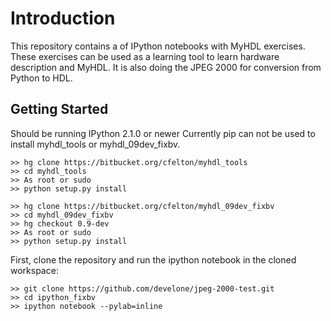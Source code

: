 # Introduction
This repository contains a of IPython notebooks
with MyHDL exercises.  These exercises can be used as a 
learning tool to learn hardware description and MyHDL.
It is also doing the JPEG 2000 for conversion from Python to HDL.


## Getting Started
Should be running IPython 2.1.0 or newer
Currently pip can not be used to install myhdl_tools or myhdl_09dev_fixbv.

    >> hg clone https://bitbucket.org/cfelton/myhdl_tools
    >> cd myhdl_tools
    >> As root or sudo 
    >> python setup.py install

    >> hg clone https://bitbucket.org/cfelton/myhdl_09dev_fixbv
    >> cd myhdl_09dev_fixbv
    >> hg checkout 0.9-dev
    >> As root or sudo 
    >> python setup.py install

First, clone the repository and run the ipython notebook in the 
cloned workspace:

    >> git clone https://github.com/develone/jpeg-2000-test.git
    >> cd ipython_fixbv  
    >> ipython notebook --pylab=inline

